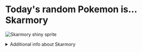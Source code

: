 # Today's random Pokemon is... Skarmory

![Skarmory shiny sprite](https://raw.githubusercontent.com/PokeAPI/sprites/master/sprites/pokemon/shiny/227.png)

<details>
<summary>Additional info about Skarmory</summary>

| srpite type | image |
|------|------|
| back_default | ![Skarmory back_default sprite](https://raw.githubusercontent.com/PokeAPI/sprites/master/sprites/pokemon/back/227.png) |
| back_shiny | ![Skarmory back_shiny sprite](https://raw.githubusercontent.com/PokeAPI/sprites/master/sprites/pokemon/back/shiny/227.png) |
| front_default | ![Skarmory front_default sprite](https://raw.githubusercontent.com/PokeAPI/sprites/master/sprites/pokemon/227.png) | </details>